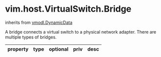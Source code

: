 vim.host.VirtualSwitch.Bridge
=============================
inherits from [vmodl.DynamicData](docs/vmodl.DynamicData.md)


A bridge connects a virtual switch to a physical network adapter.   There are multiple types of bridges.

| property | type | optional | priv | desc |
|:---------|:-----|:---------|:-----|:-----|



